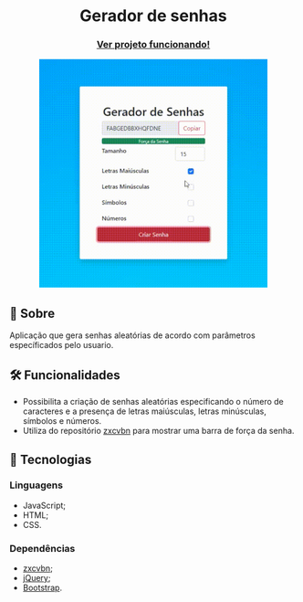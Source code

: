 <h1 align="center">Gerador de senhas</h1>

<div align="center">

### [Ver projeto funcionando!](https://davilimabr.github.io/safe-password-generator)

<img height="400" src="apresentacao.gif">
</div> 

## 🔖 Sobre
Aplicação que gera senhas aleatórias de acordo com parâmetros específicados pelo usuario. 
## 🛠 Funcionalidades
- Possibilita a criação de senhas aleatórias especificando o número de caracteres e a presença de letras maiúsculas, letras minúsculas, símbolos e números.
- Utiliza do repositório [zxcvbn](https://github.com/dropbox/zxcvbn) para mostrar uma barra de força da senha.
## 🚀 Tecnologias
### Linguagens
- JavaScript;
- HTML;
- CSS.
### Dependências
- [zxcvbn](https://github.com/dropbox/zxcvbn);
- [jQuery](https://jquery.com);
- [Bootstrap](https://getbootstrap.com).
